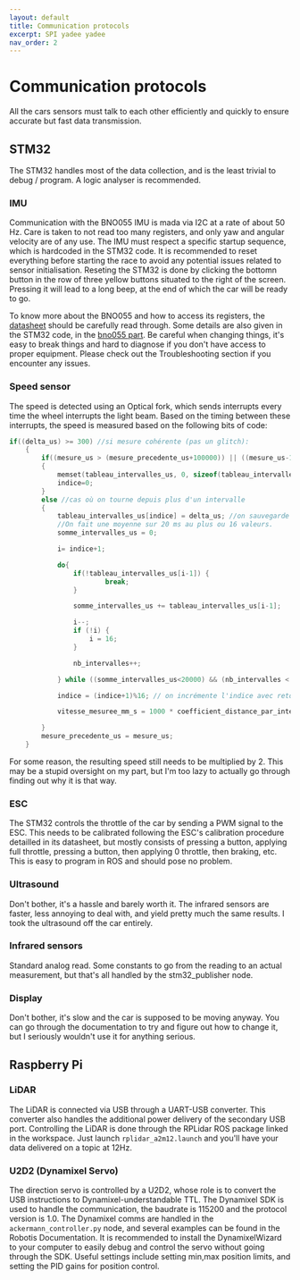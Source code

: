 ```yaml
---
layout: default
title: Communication protocols
excerpt: SPI yadee yadee
nav_order: 2
---
```


# Communication protocols

All the cars sensors must talk to each other efficiently and quickly to ensure accurate but fast data transmission. 


## STM32

The STM32 handles most of the data collection, and is the least trivial to debug / program. A logic analyser is recommended. 

### IMU

Communication with the BNO055 IMU is mada via I2C at a rate of about 50 Hz. Care is taken to not read too many registers, and only yaw and angular velocity are of any use. The IMU must respect a specific startup sequence, which is hardcoded in the STM32 code. It is recommended to reset everything before starting the race to avoid any potential issues related to sensor initialisation. Reseting the STM32 is done by clicking the bottomn button in the row of three yellow buttons situated to the right of the screen. Pressing it will lead to a long beep, at the end of which the car will be ready to go.

To know more about the BNO055 and how to access its registers, the [datasheet](https://www.bosch-sensortec.com/media/boschsensortec/downloads/datasheets/bst-bno055-ds000.pdf) should be carefully read through. Some details are also given in the STM32 code, in the [bno055 part](https://github.com/SorbonneUniversityBolideContributors/Course_2025/blob/main/CoVAPSy_STM32/Core/Src/CoVAPSy_bno055.c). Be careful when changing things, it's easy to break things and hard to diagnose if you don't have access to proper equipment. Please check out the Troubleshooting section if you encounter any issues. 

### Speed sensor 

The speed is detected using an Optical fork, which sends interrupts every time the wheel interrupts the light beam. Based on the timing between these interrupts, the speed is measured based on the following bits of code:

```c
if((delta_us) >= 300) //si mesure cohérente (pas un glitch):
	{
		if((mesure_us > (mesure_precedente_us+100000)) || ((mesure_us-100000) > mesure_precedente_us)) //cas d'un nouveau départ (the second term is for overflow)
		{
			memset(tableau_intervalles_us, 0, sizeof(tableau_intervalles_us));
			indice=0;
		}
		else //cas où on tourne depuis plus d'un intervalle
		{
			tableau_intervalles_us[indice] = delta_us; //on sauvegarde la nouvelle mesure dans le tableau
			//On fait une moyenne sur 20 ms au plus ou 16 valeurs.
			somme_intervalles_us = 0;

			i= indice+1;

			do{
				if(!tableau_intervalles_us[i-1]) {
						break;
				}

				somme_intervalles_us += tableau_intervalles_us[i-1];

				i--;
				if (!i) {
					i = 16;
				}

				nb_intervalles++;

			} while ((somme_intervalles_us<20000) && (nb_intervalles < 16));

			indice = (indice+1)%16; // on incrémente l'indice avec retour à 0 pour indice = 16

			vitesse_mesuree_mm_s = 1000 * coefficient_distance_par_intervalle_um * nb_intervalles / somme_intervalles_us;

		}
		mesure_precedente_us = mesure_us;
	}
```

For some reason, the resulting speed still needs to be multiplied by 2. This may be a stupid oversight on my part, but I'm too lazy to actually go through finding out why it is that way. 

### ESC

The STM32 controls the throttle of the car by sending a PWM signal to the ESC. This needs to be calibrated following the ESC's calibration procedure detailled in its datasheet, but mostly consists of pressing a button, applying full throttle, pressing a button, then applying 0 throttle, then braking, etc. This is easy to program in ROS and should pose no problem. 

### Ultrasound

Don't bother, it's a hassle and barely worth it. The infrared sensors are faster, less annoying to deal with, and yield pretty much the same results. I took the ultrasound off the car entirely. 

### Infrared sensors

Standard analog read. Some constants to go from the reading to an actual measurement, but that's all handled by the stm32_publisher node.

### Display

Don't bother, it's slow and the car is supposed to be moving anyway. You can go through the documentation to try and figure out how to change it, but I seriously wouldn't use it for anything serious. 

## Raspberry Pi

### LiDAR 

The LiDAR is connected via USB through a UART-USB converter. This converter also handles the additional power delivery of the secondary USB port. Controlling the LiDAR is done through the RPLidar ROS package linked in the workspace. Just launch ```rplidar_a2m12.launch``` and you'll have your data delivered on a topic at 12Hz. 

### U2D2 (Dynamixel Servo)

The direction servo is controlled by a U2D2, whose role is to convert the USB instructions to Dynamixel-understandable TTL. The Dynamixel SDK is used to handle the communication, the baudrate is 115200 and the protocol version is 1.0. The Dynamixel comms are handled in the ```ackermann_controller.py``` node, and several examples can be found in the Robotis Documentation. It is recommended to install the DynamixelWizard to your computer to easily debug and control the servo without going through the SDK. Useful settings include setting min,max position limits, and setting the PID gains for position control. 
